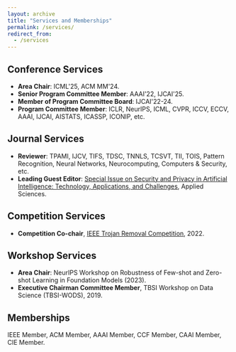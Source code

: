 ```yaml
---
layout: archive
title: "Services and Memberships"
permalink: /services/
redirect_from:
  - /services
---
```




## Conference Services
* **Area Chair**: ICML'25, ACM MM'24.
* **Senior Program Committee Member**: AAAI'22, IJCAI'25.
* **Member of Program Committee Board**: IJCAI'22-24.
* **Program Committee Member**: ICLR, NeurIPS, ICML, CVPR, ICCV, ECCV, AAAI, IJCAI, AISTATS, ICASSP, ICONIP, etc.


## Journal Services
- **Reviewer**: TPAMI, IJCV, TIFS, TDSC, TNNLS, TCSVT, TII, TOIS, Pattern Recognition, Neural Networks, Neurocomputing, Computers & Security, etc.
- **Leading Guest Editor**: [Special Issue on Security and Privacy in Artificial Intelligence: Technology, Applications, and Challenges](https://www.mdpi.com/journal/applsci/special_issues/BLU6K1M55X), Applied Sciences.

## Competition Services
* **Competition Co-chair**, [IEEE Trojan Removal Competition](http://www.trojan-removal.com/), 2022.

## Workshop Services
* **Area Chair**: NeurIPS Workshop on Robustness of Few-shot and Zero-shot Learning in Foundation Models (2023).
* **Executive Chairman Committee Member**, TBSI Workshop on Data Science (TBSI-WODS), 2019.

## Memberships
IEEE Member, ACM Member, AAAI Member, CCF Member, CAAI Member, CIE Member.
